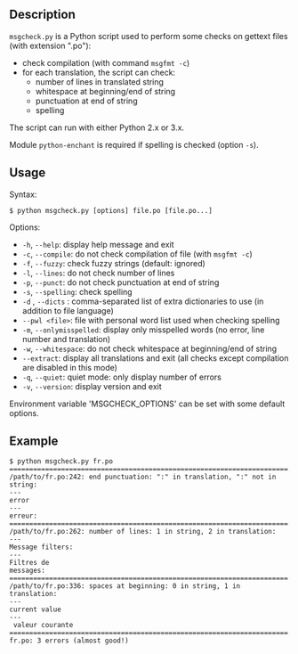 ## Description

`msgcheck.py` is a Python script used to perform some checks on gettext files
(with extension ".po"):

* check compilation (with command `msgfmt -c`)
* for each translation, the script can check:
  * number of lines in translated string
  * whitespace at beginning/end of string
  * punctuation at end of string
  * spelling

The script can run with either Python 2.x or 3.x.

Module `python-enchant` is required if spelling is checked (option `-s`).

## Usage

Syntax:

    $ python msgcheck.py [options] file.po [file.po...]

Options:

* `-h`, `--help`: display help message and exit
* `-c`, `--compile`: do not check compilation of file (with `msgfmt -c`)
* `-f`, `--fuzzy`: check fuzzy strings (default: ignored)
* `-l`, `--lines`: do not check number of lines
* `-p`, `--punct`: do not check punctuation at end of string
* `-s`, `--spelling`: check spelling
* `-d` <dicts>, `--dicts` <dicts>: comma-separated list of extra dictionaries
  to use (in addition to file language)
* `--pwl <file>`: file with personal word list used when checking spelling
* `-m`, `--onlymisspelled`: display only misspelled words (no error, line number
  and translation)
* `-w`, `--whitespace`: do not check whitespace at beginning/end of string
* `--extract`: display all translations and exit (all checks except compilation
  are disabled in this mode)
* `-q`, `--quiet`: quiet mode: only display number of errors
* `-v`, `--version`: display version and exit

Environment variable 'MSGCHECK_OPTIONS' can be set with some default options.

## Example

    $ python msgcheck.py fr.po
    ======================================================================
    /path/to/fr.po:242: end punctuation: ":" in translation, ":" not in string:
    ---
    error
    ---
    erreur:
    ======================================================================
    /path/to/fr.po:262: number of lines: 1 in string, 2 in translation:
    ---
    Message filters:
    ---
    Filtres de
    messages:
    ======================================================================
    /path/to/fr.po:336: spaces at beginning: 0 in string, 1 in translation:
    ---
    current value
    ---
     valeur courante
    ======================================================================
    fr.po: 3 errors (almost good!)

